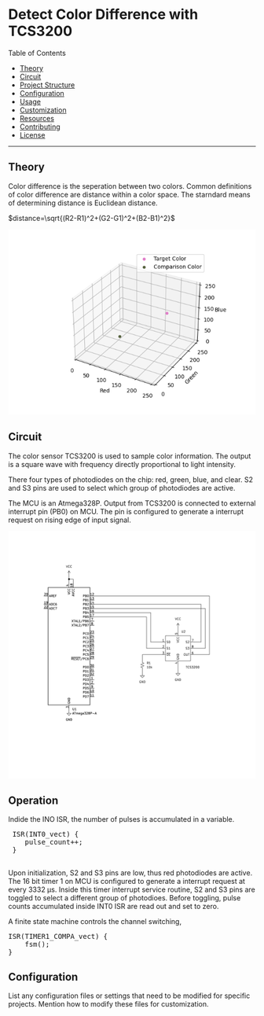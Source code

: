 # Detect Color Difference with TCS3200

Table of Contents
- [Theory](#theory)
- [Circuit](#circuit)
- [Project Structure](#project-structure)
- [Configuration](#configuration)
- [Usage](#usage)
- [Customization](#customization)
- [Resources](#resources)
- [Contributing](#contributing)
- [License](#license)

---

## Theory

Color difference is the seperation between two colors. Common definitions of color difference are distance within a color space. The starndard means of determining distance is Euclidean distance.

$distance=\sqrt{(R2-R1)^2+(G2-G1)^2+(B2-B1)^2}$

![Alt Text](./image/color_space.png)

## Circuit

The color sensor TCS3200 is used to sample color information. The output is a square wave with frequency directly proportional to light intensity.

There four types of photodiodes on the chip: red, green, blue, and clear. S2 and S3 pins are used to select which group of photodiodes are active.

The MCU is an Atmega328P. Output from TCS3200 is connected to external interrupt pin (PB0) on MCU. The pin is configured to generate a interrupt request on rising edge of input signal.

![Alt Text](./image/tcs3200.svg)

## Operation

Indide the INO ISR, the number of pulses is accumulated in a variable.

 <pre>
 ISR(INT0_vect) {
    pulse_count++;
 }
 </pre>

Upon initialization, S2 and S3 pins are low, thus red photodiodes are active. The 16 bit timer 1 on MCU is configured to generate a interrupt request at every 3332 &mu;s. Inside this timer interrupt service routine, S2 and S3 pins are toggled to select a different group of photodioes. Before toggling, pulse counts accumulated inside INT0 ISR are read out and set to zero.

A finite state machine controls the channel switching,

<pre>
ISR(TIMER1_COMPA_vect) {
    fsm();
}
</pre>

## Configuration

List any configuration files or settings that need to be modified for specific projects. Mention how to modify these files for customization.